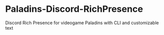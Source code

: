 # Paladins-Discord-RichPresence
Discord Rich Presence for videogame Paladins with CLI and customizable text
